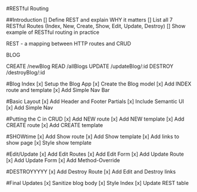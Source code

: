 #RESTful Routing

##Introduction
[] Define REST and explain WHY it matters
[] List all 7 RESTful Routes (Index, New, Create, Show, Edit, Update, Destroy)
[] Show example of RESTful routing in practice

REST - a mapping between HTTP routes and CRUD

BLOG

CREATE /newBlog
READ /allBlogs
UPDATE /updateBlog/:id
DESTROY /destroyBlog/:id

#Blog Index
[x] Setup the Blog App
[x] Create the Blog model
[x] Add INDEX route and template
[x] Add Simple Nav Bar

#Basic Layout
[x] Add Header and Footer Partials
[x] Include Semantic UI 
[x] Add Simple Nav 

#Putting the C in CRUD 
[x] Add NEW route
[x] Add NEW template
[x] Add CREATE route 
[x] Add CREATE template

#SHOWtime
[x] Add Show route
[x] Add Show template
[x] Add links to show page
[x] Style show template

#Edit/Update
[x] Add Edit Routes
[x] Add Edit Form
[x] Add Update Route
[x] Add Update Form
[x] Add Method-Override

#DESTROYYYYY
[x] Add Destroy Route
[x] Add Edit and Destroy links

#Final Updates
[x] Sanitize blog body
[x] Style Index
[x] Update REST table
